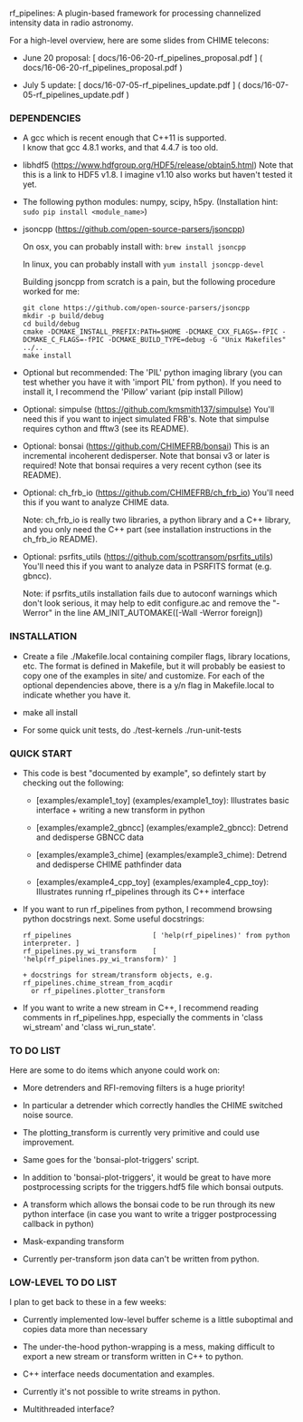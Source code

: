 rf_pipelines: A plugin-based framework for processing channelized intensity data in radio astronomy.

For a high-level overview, here are some slides from CHIME telecons:

  - June 20 proposal:
      [ docs/16-06-20-rf_pipelines_proposal.pdf ] 
      ( docs/16-06-20-rf_pipelines_proposal.pdf ) 

  - July 5 update:
      [ docs/16-07-05-rf_pipelines_update.pdf ] 
      ( docs/16-07-05-rf_pipelines_update.pdf ) 


### DEPENDENCIES

  - A gcc which is recent enough that C++11 is supported.  
    I know that gcc 4.8.1 works, and that 4.4.7 is too old.

  - libhdf5 (https://www.hdfgroup.org/HDF5/release/obtain5.html)
    Note that this is a link to HDF5 v1.8.  I imagine v1.10 also works but haven't tested it yet.

  - The following python modules: numpy, scipy, h5py.  (Installation hint: `sudo pip install <module_name>`)

  - jsoncpp (https://github.com/open-source-parsers/jsoncpp)

    On osx, you can probably install with: `brew install jsoncpp`

    In linux, you can probably install with `yum install jsoncpp-devel`

    Building jsoncpp from scratch is a pain, but the following procedure worked for me:
    ```
    git clone https://github.com/open-source-parsers/jsoncpp
    mkdir -p build/debug
    cd build/debug
    cmake -DCMAKE_INSTALL_PREFIX:PATH=$HOME -DCMAKE_CXX_FLAGS=-fPIC -DCMAKE_C_FLAGS=-fPIC -DCMAKE_BUILD_TYPE=debug -G "Unix Makefiles" ../..
    make install
    ```

  - Optional but recommended: The 'PIL' python imaging library (you can test whether you have 
    it with 'import PIL' from python).  If you need to install it, I recommend the 'Pillow' 
    variant (pip install Pillow)

  - Optional: simpulse (https://github.com/kmsmith137/simpulse)
    You'll need this if you want to inject simulated FRB's.
    Note that simpulse requires cython and fftw3 (see its README).

  - Optional: bonsai (https://github.com/CHIMEFRB/bonsai)
    This is an incremental incoherent dedisperser.
    Note that bonsai v3 or later is required!
    Note that bonsai requires a very recent cython (see its README).

  - Optional: ch_frb_io (https://github.com/CHIMEFRB/ch_frb_io)
    You'll need this if you want to analyze CHIME data.  

    Note: ch_frb_io is really two libraries, a python library and a C++ library, 
    and you only need the C++ part (see installation instructions in the ch_frb_io README).

  - Optional: psrfits_utils (https://github.com/scottransom/psrfits_utils)
    You'll need this if you want to analyze data in PSRFITS format (e.g. gbncc).

    Note: if psrfits_utils installation fails due to autoconf warnings which don't look 
          serious, it may help to edit configure.ac and remove the "-Werror" in the line 
          AM_INIT_AUTOMAKE([-Wall -Werror foreign])


### INSTALLATION

  - Create a file ./Makefile.local containing compiler flags, library locations, etc.
    The format is defined in Makefile, but it will probably be easiest to copy one of
    the examples in site/ and customize.  For each of the optional dependencies above,
    there is a y/n flag in Makefile.local to indicate whether you have it.

  - make all install

  - For some quick unit tests, do 
      ./test-kernels
      ./run-unit-tests


### QUICK START

  - This code is best "documented by example", so defintely start by checking out the following:

    - [examples/example1_toy] (examples/example1_toy):
      Illustrates basic interface + writing a new transform in python

    - [examples/example2_gbncc] (examples/example2_gbncc):
      Detrend and dedisperse GBNCC data

    - [examples/example3_chime] (examples/example3_chime):
      Detrend and dedisperse CHIME pathfinder data

    - [examples/example4_cpp_toy] (examples/example4_cpp_toy):
      Illustrates running rf_pipelines through its C++ interface

  - If you want to run rf_pipelines from python, I recommend browsing python docstrings next.  Some useful docstrings:
    ```
    rf_pipelines                    [ 'help(rf_pipelines)' from python interpreter. ]
    rf_pipelines.py_wi_transform    [ 'help(rf_pipelines.py_wi_transform)' ]
 
    + docstrings for stream/transform objects, e.g. rf_pipelines.chime_stream_from_acqdir
      or rf_pipelines.plotter_transform
    ```

  - If you want to write a new stream in C++, I recommend reading comments in rf_pipelines.hpp, especially the
    comments in 'class wi_stream' and 'class wi_run_state'.


### TO DO LIST

Here are some to do items which anyone could work on:

  - More detrenders and RFI-removing filters is a huge priority!

  - In particular a detrender which correctly handles the CHIME switched noise source.

  - The plotting_transform is currently very primitive and could use improvement.

  - Same goes for the 'bonsai-plot-triggers' script.

  - In addition to 'bonsai-plot-triggers', it would be great to have more postprocessing
    scripts for the triggers.hdf5 file which bonsai outputs.

  - A transform which allows the bonsai code to be run through its new python interface	
    (in case you want to write a trigger postprocessing callback in python)

  - Mask-expanding transform

  - Currently per-transform json data can't be written from python.

### LOW-LEVEL TO DO LIST

I plan to get back to these in a few weeks:

  - Currently implemented low-level buffer scheme is a little suboptimal and copies
    data more than necessary

  - The under-the-hood python-wrapping is a mess, making difficult to export a new
    stream or transform written in C++ to python.

  - C++ interface needs documentation and examples.

  - Currently it's not possible to write streams in python.

  - Multithreaded interface?
